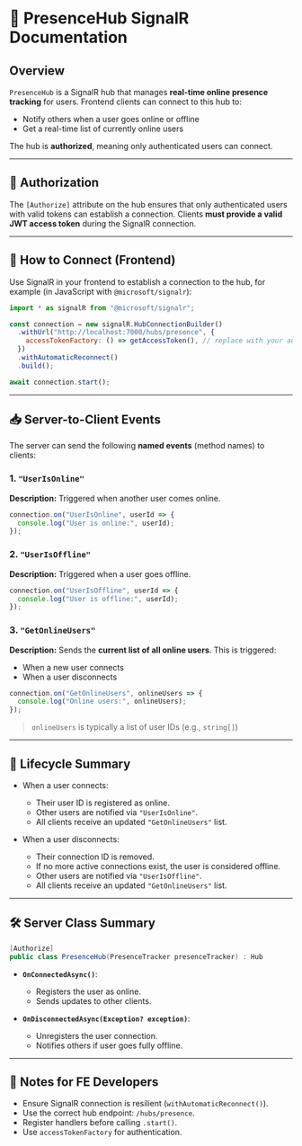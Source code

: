 # 📡 PresenceHub SignalR Documentation

## Overview

`PresenceHub` is a SignalR hub that manages **real-time online presence tracking** for users. Frontend clients can connect to this hub to:

- Notify others when a user goes online or offline
- Get a real-time list of currently online users

The hub is **authorized**, meaning only authenticated users can connect.

---

## 🔐 Authorization

The `[Authorize]` attribute on the hub ensures that only authenticated users with valid tokens can establish a connection. Clients **must provide a valid JWT access token** during the SignalR connection.

---

## 🔌 How to Connect (Frontend)

Use SignalR in your frontend to establish a connection to the hub, for example (in JavaScript with `@microsoft/signalr`):

```javascript
import * as signalR from "@microsoft/signalr";

const connection = new signalR.HubConnectionBuilder()
  .withUrl("http://localhost:7000/hubs/presence", {
    accessTokenFactory: () => getAccessToken(), // replace with your auth logic
  })
  .withAutomaticReconnect()
  .build();

await connection.start();
```

---

## 📥 Server-to-Client Events

The server can send the following **named events** (method names) to clients:

### 1. `"UserIsOnline"`

**Description:** Triggered when another user comes online.

```javascript
connection.on("UserIsOnline", userId => {
  console.log("User is online:", userId);
});
```

### 2. `"UserIsOffline"`

**Description:** Triggered when a user goes offline.

```javascript
connection.on("UserIsOffline", userId => {
  console.log("User is offline:", userId);
});
```

### 3. `"GetOnlineUsers"`

**Description:** Sends the **current list of all online users**. This is triggered:

- When a new user connects
- When a user disconnects

```javascript
connection.on("GetOnlineUsers", onlineUsers => {
  console.log("Online users:", onlineUsers);
});
```

> `onlineUsers` is typically a list of user IDs (e.g., `string[]`)

---

## 🔄 Lifecycle Summary

- When a user connects:

  - Their user ID is registered as online.
  - Other users are notified via `"UserIsOnline"`.
  - All clients receive an updated `"GetOnlineUsers"` list.

- When a user disconnects:
  - Their connection ID is removed.
  - If no more active connections exist, the user is considered offline.
  - Other users are notified via `"UserIsOffline"`.
  - All clients receive an updated `"GetOnlineUsers"` list.

---

## 🛠 Server Class Summary

```csharp
[Authorize]
public class PresenceHub(PresenceTracker presenceTracker) : Hub
```

- **`OnConnectedAsync()`**:

  - Registers the user as online.
  - Sends updates to other clients.

- **`OnDisconnectedAsync(Exception? exception)`**:
  - Unregisters the user connection.
  - Notifies others if user goes fully offline.

---

## 📌 Notes for FE Developers

- Ensure SignalR connection is resilient (`withAutomaticReconnect()`).
- Use the correct hub endpoint: `/hubs/presence`.
- Register handlers before calling `.start()`.
- Use `accessTokenFactory` for authentication.
